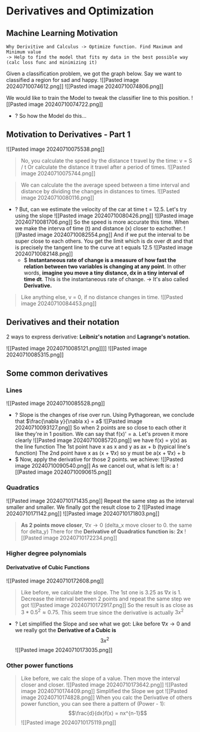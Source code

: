 # Derivatives and Optimization
## Machine Learning Motivation
```ad-faq
Why Derivitive and Calculus -> Optimize function. Find Maximum and Minimum value
-> Help to find the model that fits my data in the best possible way (calc loss func and minimizing it)
```


Given a classification problem, we got the graph below. Say we want to classified a region for sad and happy.
![[Pasted image 20240710074612.png]]
![[Pasted image 20240710074806.png]]

We would like to train the Model to tweak the classifier line to this position. 
![[Pasted image 20240710074722.png]]
+ ? So how the Model do this...

## Motivation to Derivatives - Part 1

![[Pasted image 20240710075538.png]]
> No, you calculate the speed by the distance t travel by the time: v = S / t
> Or calculate the distance it travel after a period of times.
> ![[Pasted image 20240710075744.png]]

> We can calculate the the average speed between a time interval and distance by dividing the changes in distances to times.
![[Pasted image 20240710080116.png]]


+ ? But, can we estimate the velocity of the car at time t = 12.5. Let's try using the slope 
	![[Pasted image 20240710080426.png]]
	![[Pasted image 20240710081706.png]]
	So the speed is more accurate this time. When we make the interva of time (t) and 
	distance (x) closer to eachother. 
	![[Pasted image 20240710082554.png]]
	And if we put the interval to be super close to each others. You get the limit which is dx over dt and that is precisely the tangent line to the curve at t equals 12.5
	![[Pasted image 20240710082148.png]]
	+ $ **Instantaneous rate of change is a measure of how fast the relation between two variables is changing at any point**. In other words, **imagine you move a tiny distance, dx in a tiny interval of time dt**. This is the instantaneous rate of change. -> It's also called **Derivative.**

> Like anything else, v = 0, if no distance changes in time.
![[Pasted image 20240710084453.png]]

## Derivatives and their notation
2 ways to express derivative: **Leibniz's notation** and **Lagrange's notation.**

![[Pasted image 20240710085121.png]]]]
![[Pasted image 20240710085315.png]]

## Some common derivatives 
### Lines
![[Pasted image 20240710085528.png]]

+ ? Slope is the changes of rise over run. Using Pythagorean, we conclude that $\frac{\nabla y}{\nabla x} = a$ 
![[Pasted image 20240710093127.png]]
So when 2 points are so close to each other it like they're in 1 position. We can say that f(x)' = a. Let's proven it more clearly
![[Pasted image 20240710085720.png]]
we have f(x) = y(x) as the line function
The 1st point have x as x and y as ax + b (typical line's function)
The 2nd point have  x as (x + $\nabla x$) so y must be a(x + $\nabla x$) + b
+ $ Now, apply the derivative for those 2 points. we achieve:
![[Pasted image 20240710090540.png]]
As we cancel out, what is left is:  a
![[Pasted image 20240710090615.png]]

### Quadratics
![[Pasted image 20240710171435.png]]
Repeat the same step as the interval smaller and smaller. We finally got the result close to 2
![[Pasted image 20240710171142.png]]
![[Pasted image 20240710171803.png]]
> **As 2 points move closer**, $\nabla x \to 0$ (delta_x move closer to 0. the same for delta_y) There for the **Derivative of Quadratics function is: 2x**
![[Pasted image 20240710172234.png]]

### Higher degree polynomials 
#### Derivatvative of Cubic Functions
![[Pasted image 20240710172608.png]]
>Like before, we calculate the slope. The 1st one is 3.25 as $\nabla x$ is 1. Decrease the interval between 2 points and repeat the same step we got
![[Pasted image 20240710172917.png]]
So the result is as close as $3*0.5^{2} \approx 0.75$. This seem true since the derivative is actually  $3x^2$  
+ ? Let simplified the Slope and see what we got: Like before $\nabla x \to 0$ and we really got 
 the **Derivative of a Cubic is** $$3x^2$$ 
![[Pasted image 20240710173035.png]]

### Other power functions
> Like before, we calc the slope of a value. Then move the interval closer and closer.
![[Pasted image 20240710173642.png]]
![[Pasted image 20240710174409.png]]
 Simplified the Slope we got
![[Pasted image 20240710174828.png]]
 When you calc the Derivative of others power function, you can see there a pattern of (Power - 1):  $$\frac{d}{dx}f(x) = nx^{n-1}$$ 
![[Pasted image 20240710175119.png]]


